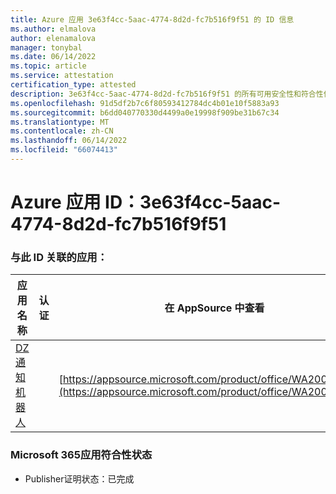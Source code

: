```yaml
---
title: Azure 应用 3e63f4cc-5aac-4774-8d2d-fc7b516f9f51 的 ID 信息
ms.author: elmalova
author: elenamalova
manager: tonybal
ms.date: 06/14/2022
ms.topic: article
ms.service: attestation
certification_type: attested
description: 3e63f4cc-5aac-4774-8d2d-fc7b516f9f51 的所有可用安全性和符合性信息。
ms.openlocfilehash: 91d5df2b7c6f80593412784dc4b01e10f5883a93
ms.sourcegitcommit: b6dd040770330d4499a0e19998f909be31b67c34
ms.translationtype: MT
ms.contentlocale: zh-CN
ms.lasthandoff: 06/14/2022
ms.locfileid: "66074413"
---
```

# <a name="azure-app-id-3e63f4cc-5aac-4774-8d2d-fc7b516f9f51"></a>Azure 应用 ID：3e63f4cc-5aac-4774-8d2d-fc7b516f9f51


### <a name="apps-associated-with-this-id"></a>与此 ID 关联的应用：
| **应用名称** | **认证** | **在 AppSource 中查看** |
|--------------|---------------|-----------------------|
| [DZ 通知机器人](../forward/WA200003839.md) |  | [https://appsource.microsoft.com/product/office/WA200003839](https://appsource.microsoft.com/product/office/WA200003839) |

### <a name="microsoft-365-app-compliance-status"></a>Microsoft 365应用符合性状态
- Publisher证明状态：已完成
